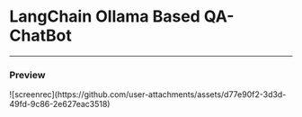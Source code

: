 <h1>LangChain Ollama Based QA-ChatBot</h1>
<hr>

<h3>Preview</h3>
![screenrec](https://github.com/user-attachments/assets/d77e90f2-3d3d-49fd-9c86-2e627eac3518)
